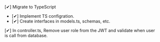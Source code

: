 [✔] Migrate to TypeScript
- [✔] Implement TS configration.
- [✔] Create interfaces in models.ts, schemas, etc.

[✔] In controller.ts, Remove user role from the JWT and validate when user is call from database.
